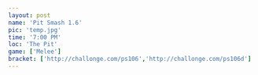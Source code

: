 ```yaml
---
layout: post
name: 'Pit Smash 1.6'
pic: 'temp.jpg'
time: '7:00 PM'
loc: 'The Pit'
game: ['Melee']
bracket: ['http://challonge.com/ps106','http://challonge.com/ps106d']
---
```

